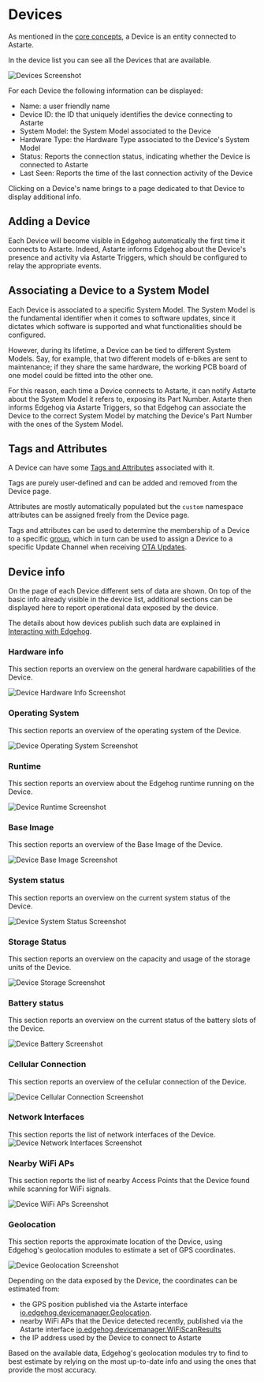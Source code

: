 <!---
  Copyright 2021-2023 SECO Mind Srl

  SPDX-License-Identifier: Apache-2.0
-->

# Devices

As mentioned in the [core concepts](core_concepts.html), a Device is an entity connected to Astarte.

In the device list you can see all the Devices that are available.

![Devices Screenshot](assets/devices.png)

For each Device the following information can be displayed:

- Name: a user friendly name
- Device ID: the ID that uniquely identifies the device connecting to Astarte
- System Model: the System Model associated to the Device
- Hardware Type: the Hardware Type associated to the Device's System Model
- Status: Reports the connection status, indicating whether the Device is connected to Astarte
- Last Seen: Reports the time of the last connection activity of the Device

Clicking on a Device's name brings to a page dedicated to that Device to display additional info.

## Adding a Device

Each Device will become visible in Edgehog automatically the first time it connects to Astarte.
Indeed, Astarte informs Edgehog about the Device's presence and activity via Astarte Triggers, which
should be configured to relay the appropriate events.

## Associating a Device to a System Model

Each Device is associated to a specific System Model. The System Model is the fundamental identifier
when it comes to software updates, since it dictates which software is supported and what
functionalities should be configured.

However, during its lifetime, a Device can be tied to different System Models. Say, for example,
that two different models of e-bikes are sent to maintenance; if they share the same hardware, the
working PCB board of one model could be fitted into the other one.

For this reason, each time a Device connects to Astarte, it can notify Astarte about the System
Model it refers to, exposing its Part Number. Astarte then informs Edgehog via Astarte Triggers, so
that Edgehog can associate the Device to the correct System Model by matching the Device's Part
Number with the ones of the System Model.

## Tags and Attributes

A Device can have some [Tags and Attributes](core_concepts.html#tags-attributes-and-groups)
associated with it.

Tags are purely user-defined and can be added and removed from the Device page.

Attributes are mostly automatically populated but the `custom` namespace attributes can be assigned
freely from the Device page.

Tags and attributes can be used to determine the membership of a Device to a specific
[group](groups.html), which in turn can be used to assign a Device to a specific Update Channel when
receiving [OTA Updates](ota_updates.html).

## Device info

On the page of each Device different sets of data are shown. On top of the basic info already
visible in the device list, additional sections can be displayed here to report operational data
exposed by the device.

The details about how devices publish such data are explained in
[Interacting with Edgehog](interacting_with_edgehog.html).

### Hardware info

This section reports an overview on the general hardware capabilities of the Device.

![Device Hardware Info Screenshot](assets/device_hardware_info.png)

### Operating System

This section reports an overview of the operating system of the Device.

![Device Operating System Screenshot](assets/device_operating_system.png)

### Runtime

This section reports an overview about the Edgehog runtime running on the Device.

![Device Runtime Screenshot](assets/device_runtime.png)

### Base Image

This section reports an overview of the Base Image of the Device.

![Device Base Image Screenshot](assets/device_base_image.png)

### System status

This section reports an overview on the current system status of the Device.

![Device System Status Screenshot](assets/device_system_status.png)

### Storage Status

This section reports an overview on the capacity and usage of the storage units of the Device.

![Device Storage Screenshot](assets/device_storage.png)

### Battery status

This section reports an overview on the current status of the battery slots of the Device.

![Device Battery Screenshot](assets/device_battery.png)

### Cellular Connection

This section reports an overview of the cellular connection of the Device.

![Device Cellular Connection Screenshot](assets/device_cellular_connection.png)

### Network Interfaces

This section reports the list of network interfaces of the Device.
![Device Network Interfaces Screenshot](assets/device_network_interfaces.png)

### Nearby WiFi APs

This section reports the list of nearby Access Points that the Device found while scanning for WiFi
signals.

![Device WiFi APs Screenshot](assets/device_wifi_aps.png)

### Geolocation

This section reports the approximate location of the Device, using Edgehog's geolocation modules to
estimate a set of GPS coordinates.

![Device Geolocation Screenshot](assets/device_geolocation.png)

Depending on the data exposed by the Device, the coordinates can be estimated from:

- the GPS position published via the Astarte interface
  [io.edgehog.devicemanager.Geolocation](astarte_interfaces.html).
- nearby WiFi APs that the Device detected recently, published via the Astarte interface
  [io.edgehog.devicemanager.WiFiScanResults](astarte_interfaces.html)
- the IP address used by the Device to connect to Astarte

Based on the available data, Edgehog's geolocation modules try to find to best estimate by relying
on the most up-to-date info and using the ones that provide the most accuracy.

